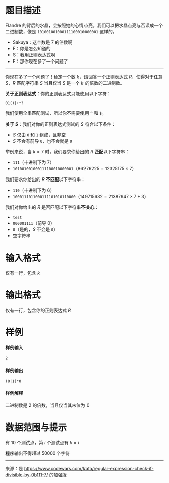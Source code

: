 
# 题目描述

Flandre 的背后的水晶，会按照她的心情点亮。我们可以把水晶点亮与否读成一个二进制数，像是 `101001001000111100010000001` 这样的。

- Sakuya：这个数是 7 的倍数啊
- F：你是怎么知道的
- S：我用正则表达式啊
- F：那你现在多了一个问题了

- - -

你现在多了一个问题了！给定一个数 $k$，请回答一个正则表达式 $R$，使得对于任意 $S$，$R$ 匹配字符串 $S$ 当且仅当 $S$ 是一个 $k$ 的倍数的二进制数。


**关于正则表达式**：你的正则表达式只能使用以下字符：

```plain
01()|+*?
```

我们使用全串匹配测试，所以你不需要使用 `^` 和 `$`。

**关于 $S$**：我们对你的正则表达式测试的 $S$ 符合以下条件：

- $S$ 仅由 `0` 和 `1` 组成，且非空
- $S$ 不会有前导 `0`，也不会就是 `0`

举例来说，当 $k = 7$ 时，我们要求你给出的 $R$ **匹配**以下字符串：

- `111`（十进制下为 $7$）
- `101001001000111100010000001`（$86276225 = 12325175 \times 7$）

我们要求你给出的 $R$ **不匹配**以下字符串：

- `110`（十进制下为 $6$）
-  `1000111011000111101010110000`（$149715632 = 21387947 \times 7 + 3$）

我们对你给出的 $R$ 是否匹配以下字符串**不关心**：

- `test`
- `000001111`（前导 0）
- `0`（是的，$S$ 不会是 `0`）
- 空字符串


# 输入格式

仅有一行，包含 $k$

# 输出格式

仅有一行，包含你的正则表达式 $R$

# 样例

#### 样例输入

```plain
2
```

#### 样例输出

```plain
(0|1)*0
```

#### 样例解释

二进制数是 2 的倍数，当且仅当其末位为 0

# 数据范围与提示

有 10 个测试点，第 $i$ 个测试点有 $k = i$

程序输出不得超过 $50000$ 个字符

- - -

来源：是 <https://www.codewars.com/kata/regular-expression-check-if-divisible-by-0b111-7/> 的加强版

